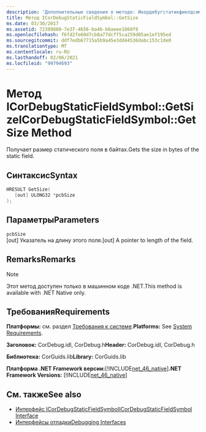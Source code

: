 ```yaml
---
description: 'Дополнительные сведения о методе: Икордебугстатикфиелдсимбол:: resize'
title: Метод ICorDebugStaticFieldSymbol::GetSize
ms.date: 03/30/2017
ms.assetid: 72389860-7e37-4656-ba46-b6aeee1860f8
ms.openlocfilehash: f6fd2fe60d7cb8a77dcff5ca259d05ae1ef195ed
ms.sourcegitcommit: ddf7edb67715a5b9a45e3dd44536dabc153c1de0
ms.translationtype: MT
ms.contentlocale: ru-RU
ms.lasthandoff: 02/06/2021
ms.locfileid: "99794693"
---
```

# <a name="icordebugstaticfieldsymbolgetsize-method"></a><span data-ttu-id="d4894-103">Метод ICorDebugStaticFieldSymbol::GetSize</span><span class="sxs-lookup"><span data-stu-id="d4894-103">ICorDebugStaticFieldSymbol::GetSize Method</span></span>

<span data-ttu-id="d4894-104">Получает размер статического поля в байтах.</span><span class="sxs-lookup"><span data-stu-id="d4894-104">Gets the size in bytes of the static field.</span></span>  
  
## <a name="syntax"></a><span data-ttu-id="d4894-105">Синтаксис</span><span class="sxs-lookup"><span data-stu-id="d4894-105">Syntax</span></span>  
  
```cpp  
HRESULT GetSize(  
   [out] ULONG32 *pcbSize  
);  
```  
  
## <a name="parameters"></a><span data-ttu-id="d4894-106">Параметры</span><span class="sxs-lookup"><span data-stu-id="d4894-106">Parameters</span></span>  

 `pcbSize`  
 <span data-ttu-id="d4894-107">[out] Указатель на длину этого поля.</span><span class="sxs-lookup"><span data-stu-id="d4894-107">[out] A pointer to length of the field.</span></span>  
  
## <a name="remarks"></a><span data-ttu-id="d4894-108">Remarks</span><span class="sxs-lookup"><span data-stu-id="d4894-108">Remarks</span></span>  
  
> [!NOTE]
> <span data-ttu-id="d4894-109">Этот метод доступен только в машинном коде .NET.</span><span class="sxs-lookup"><span data-stu-id="d4894-109">This method is available with .NET Native only.</span></span>  
  
## <a name="requirements"></a><span data-ttu-id="d4894-110">Требования</span><span class="sxs-lookup"><span data-stu-id="d4894-110">Requirements</span></span>  

 <span data-ttu-id="d4894-111">**Платформы:** см. раздел [Требования к системе](../../get-started/system-requirements.md).</span><span class="sxs-lookup"><span data-stu-id="d4894-111">**Platforms:** See [System Requirements](../../get-started/system-requirements.md).</span></span>  
  
 <span data-ttu-id="d4894-112">**Заголовок:** CorDebug.idl, CorDebug.h</span><span class="sxs-lookup"><span data-stu-id="d4894-112">**Header:** CorDebug.idl, CorDebug.h</span></span>  
  
 <span data-ttu-id="d4894-113">**Библиотека:** CorGuids.lib</span><span class="sxs-lookup"><span data-stu-id="d4894-113">**Library:** CorGuids.lib</span></span>  
  
 <span data-ttu-id="d4894-114">**Платформа .NET Framework версии:**[!INCLUDE[net_46_native](../../../../includes/net-46-native-md.md)]</span><span class="sxs-lookup"><span data-stu-id="d4894-114">**.NET Framework Versions:** [!INCLUDE[net_46_native](../../../../includes/net-46-native-md.md)]</span></span>  
  
## <a name="see-also"></a><span data-ttu-id="d4894-115">См. также</span><span class="sxs-lookup"><span data-stu-id="d4894-115">See also</span></span>

- [<span data-ttu-id="d4894-116">Интерфейс ICorDebugStaticFieldSymbol</span><span class="sxs-lookup"><span data-stu-id="d4894-116">ICorDebugStaticFieldSymbol Interface</span></span>](icordebugstaticfieldsymbol-interface.md)
- [<span data-ttu-id="d4894-117">Интерфейсы отладки</span><span class="sxs-lookup"><span data-stu-id="d4894-117">Debugging Interfaces</span></span>](debugging-interfaces.md)
